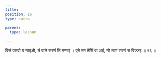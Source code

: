 ```yaml
---
title: 
position: 16
type: sutra

parent:
  type: lesson

---
```


वित्तं पसवो य णाइओ, तं बाले सरणं ति मण्णइ । 
एते मम तेसिं वा अहं, णो ताणं सरणं च विज्जइ ॥ १६ ॥